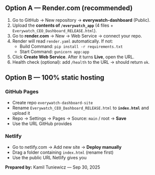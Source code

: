 
## Option A — Render.com (recommended)

1. Go to GitHub → New repository → **everywatch-dashboard** (Public).
2. Upload the **contents of `/everywatch_app`** (4 files + `Everywatch_CEO_Dashboard_RELEASE.html`).
3. Go to **render.com** → New → Web Service → connect your repo.
4. Render will read `render.yaml` automatically. If not:
   - Build Command: `pip install -r requirements.txt`
   - Start Command: `gunicorn app:app`
5. Click **Create Web Service**. After it turns **Live**, open the URL.
6. Health check (optional): add `/health` to the URL → should return `ok`.

## Option B — 100% static hosting

### GitHub Pages
- Create repo `everywatch-dashboard-site`
- Rename `Everywatch_CEO_Dashboard_RELEASE.html` to **`index.html`** and upload it
- Repo → Settings → Pages → Source: `main` / root → **Save**
- Use the URL GitHub provides

### Netlify
- Go to netlify.com → Add new site → **Deploy manually**
- Drag a folder containing `index.html` (rename first)
- Use the public URL Netlify gives you

**Prepared by:** Kamil Tuniewicz — Sep 30, 2025
